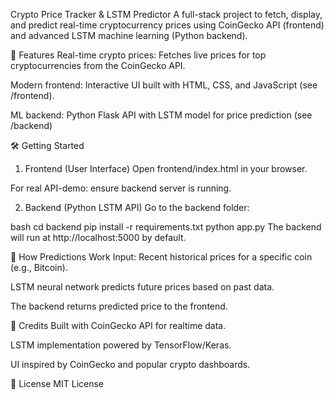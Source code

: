 Crypto Price Tracker & LSTM Predictor
A full-stack project to fetch, display, and predict real-time cryptocurrency prices using CoinGecko API (frontend) and advanced LSTM machine learning (Python backend).

🚀 Features
Real-time crypto prices: Fetches live prices for top cryptocurrencies from the CoinGecko API.

Modern frontend: Interactive UI built with HTML, CSS, and JavaScript (see /frontend).

ML backend: Python Flask API with LSTM model for price prediction (see /backend)

🛠 Getting Started
1. Frontend (User Interface)
Open frontend/index.html in your browser.

For real API-demo: ensure backend server is running.

2. Backend (Python LSTM API)
Go to the backend folder:

bash
cd backend
pip install -r requirements.txt
python app.py
The backend will run at http://localhost:5000 by default.

🧠 How Predictions Work
Input: Recent historical prices for a specific coin (e.g., Bitcoin).

LSTM neural network predicts future prices based on past data.

The backend returns predicted price to the frontend.

📝 Credits
Built with CoinGecko API for realtime data.

LSTM implementation powered by TensorFlow/Keras.

UI inspired by CoinGecko and popular crypto dashboards.

📄 License
MIT License
